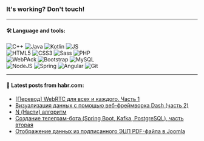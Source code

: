 ### It's working? Don't touch!

---

#### 🛠️ Language and tools:

![C++](https://img.shields.io/badge/C++-informational?logo=c%2B%2B&style=flat&logoColor=white&color=9C033A)
![Java](https://img.shields.io/badge/Java-informational?logo=java&style=flat&logoColor=white&color=007396)
![Kotlin](https://img.shields.io/badge/Kotlin-informational?logo=Kotlin&style=flat&logoColor=white&color=0095D5)
![JS](https://img.shields.io/badge/JS-informational?logo=javaScript&style=flat&logoColor=black&color=F7Df1E) <br>
![HTML5](https://img.shields.io/badge/HTML5-informational?logo=html5&style=flat&logoColor=white&color=E34F26)
![CSS3](https://img.shields.io/badge/CSS3-informational?logo=css3&style=flat&logoColor=white&color=157286)
![Sass](https://img.shields.io/badge/Saas-informational?logo=sass&style=flat&logoColor=white&color=hotpink)
![PHP](https://img.shields.io/badge/PHP-informational?logo=php&style=flat&logoColor=white&color=777BB4) <br>
![WebPAck](https://img.shields.io/badge/WebPack-informational?logo=webPack&style=flat&logoColor=white&color=FF6F00)
![Bootstrap](https://img.shields.io/badge/Bootstrap-informational?logo=Bootstrap&style=flat&logoColor=white&color=7952B3)
![MySQL](https://img.shields.io/badge/MySQL-informational?logo=MySQL&style=flat&logoColor=white&color=00f) <br>
![NodeJS](https://img.shields.io/badge/NodeJS-informational?logo=node.js&style=flat&logoColor=white&color=43853D)
![Spring](https://img.shields.io/badge/Spring-informational?logo=Spring&style=flat&logoColor=white&color=0A9EDC)
![Angular](https://img.shields.io/badge/Vue-informational?logo=vue.js&style=flat&logoColor=white&color=red)
![Git](https://img.shields.io/badge/Git-informational?logo=git&style=flat&logoColor=white&color=darkorange)

___

#### 💬 Latest posts from habr.com:

<!-- BLOG-POST-LIST:START -->
- [[Перевод] WebRTC для всех и каждого. Часть 1](https://habr.com/ru/post/656947/?utm_source=habrahabr&utm_medium=rss&utm_campaign=656947)
- [Визуализация данных с помощью веб-фреймворка Dash &lpar;часть 2&rpar;](https://habr.com/ru/post/656621/?utm_source=habrahabr&utm_medium=rss&utm_campaign=656621)
- [N &lpar;Насти&rpar; алгоритм](https://habr.com/ru/post/656999/?utm_source=habrahabr&utm_medium=rss&utm_campaign=656999)
- [Создание телеграм-бота &lpar;Spring Boot, Kafka, PostgreSQL&rpar;, часть вторая](https://habr.com/ru/post/656969/?utm_source=habrahabr&utm_medium=rss&utm_campaign=656969)
- [Отображение данных из подписанного ЭЦП PDF-файла в Joomla](https://habr.com/ru/post/656793/?utm_source=habrahabr&utm_medium=rss&utm_campaign=656793)
<!-- BLOG-POST-LIST:END -->
